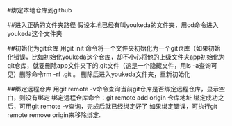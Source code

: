 #绑定本地仓库到github

##进入正确的文件夹路径
假设本地已经有叫youkeda的文件夹，用cd命令进入youkeda这个文件夹

##初始化为git仓库
用git init 命令将一个文件夹初始化为一个git仓库（如果初始化错误，比如初始化youkeda这个仓库，却不小心将他的上级文件夹app初始化为git仓库，就要删除app文件夹下的.git文件（这是一个隐藏文件，用ls -a查询可见）删除命令rm -rf .git  。 删除后进入youkeda文件夹，重新初始化

##绑定远程仓库
用git remote -v命令查询当前git仓库是否绑定远程仓库，显示空白，则没有绑定
绑定远程仓库命令：git remote add origin 仓库地址
绑定成功之后，可用git remote -v查询，完成后就已经绑定好了
如果绑定错误，可执行git remote remove origin来移除绑定.